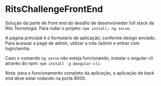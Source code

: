 # RitsChallengeFrontEnd

Solução da parte de front end do desafio de desenvolvedor full stack da Rits Tecnologia.
Para rodar o projeto: `npm install; ng serve`.

A página principal é o formulario de aplicação, conforme design enviado. Para acessar a page de admin, utilizar a rota /admin e entrar com login/senha.

Caso o comando `ng serve` não esteja funcionando, instalar o angular-cli através do npm: `npm install -g @angular-cli`.


Nota: para o funcionamento completo da aplicação, a aplicação de back end deve estar rodando na porta 8000.